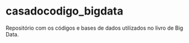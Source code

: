 # casadocodigo_bigdata
Repositório com os códigos e bases de dados utilizados no livro de Big Data.
